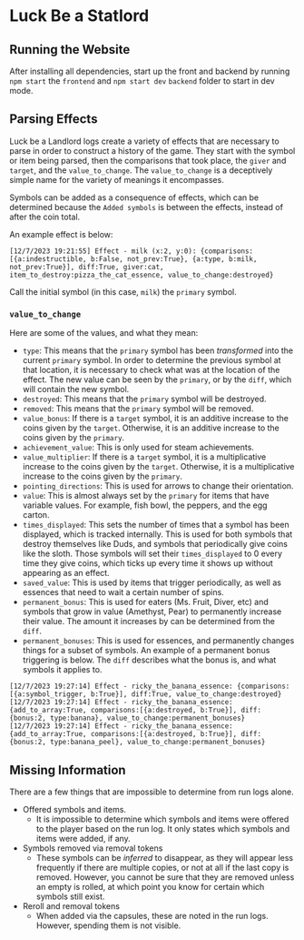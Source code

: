 # Luck Be a Statlord

## Running the Website

After installing all dependencies, start up the front and backend by running `npm start` the `frontend` and `npm start dev` `backend` folder to start in dev mode.

## Parsing Effects

Luck be a Landlord logs create a variety of effects that are necessary to parse in order to construct a history of the game. They start with the symbol or item being parsed, then the comparisons that took place, the `giver` and `target`, and the `value_to_change`. The `value_to_change` is a deceptively simple name for the variety of meanings it encompasses.

Symbols can be added as a consequence of effects, which can be determined because the `Added symbols` is between the effects, instead of after the coin total.

An example effect is below:

```
[12/7/2023 19:21:55] Effect - milk (x:2, y:0): {comparisons:[{a:indestructible, b:False, not_prev:True}, {a:type, b:milk, not_prev:True}], diff:True, giver:cat, item_to_destroy:pizza_the_cat_essence, value_to_change:destroyed}

```

Call the initial symbol (in this case, `milk`) the `primary` symbol.

### `value_to_change`

Here are some of the values, and what they mean:

- `type`: This means that the `primary` symbol has been _transformed_ into the current `primary` symbol. In order to determine the previous symbol at that location, it is necessary to check what was at the location of the effect. The new value can be seen by the `primary`, or by the `diff`, which will contain the new symbol.
- `destroyed`: This means that the `primary` symbol will be destroyed.
- `removed`: This means that the `primary` symbol will be removed.
- `value_bonus`: If there is a `target` symbol, it is an additive increase to the coins given by the `target`. Otherwise, it is an additive increase to the coins given by the `primary`.
- `achievement_value`: This is only used for steam achievements.
- `value_multiplier`: If there is a `target` symbol, it is a multiplicative increase to the coins given by the `target`. Otherwise, it is a multiplicative increase to the coins given by the `primary`.
- `pointing_directions`: This is used for arrows to change their orientation.
- `value`: This is almost always set by the `primary` for items that have variable values. For example, fish bowl, the peppers, and the egg carton.
- `times_displayed`: This sets the number of times that a symbol has been displayed, which is tracked internally. This is used for both symbols that destroy themselves like Duds, and symbols that periodically give coins like the sloth. Those symbols will set their `times_displayed` to 0 every time they give coins, which ticks up every time it shows up without appearing as an effect.
- `saved_value`: This is used by items that trigger periodically, as well as essences that need to wait a certain number of spins.
- `permanent_bonus`: This is used for eaters (Ms. Fruit, Diver, etc) and symbols that grow in value (Amethyst, Pear) to permanently increase their value. The amount it increases by can be determined from the `diff`.
- `permanent_bonuses`: This is used for essences, and permanently changes things for a subset of symbols. An example of a permanent bonus triggering is below. The `diff` describes what the bonus is, and what symbols it applies to.

```
[12/7/2023 19:27:14] Effect - ricky_the_banana_essence: {comparisons:[{a:symbol_trigger, b:True}], diff:True, value_to_change:destroyed}
[12/7/2023 19:27:14] Effect - ricky_the_banana_essence: {add_to_array:True, comparisons:[{a:destroyed, b:True}], diff:{bonus:2, type:banana}, value_to_change:permanent_bonuses}
[12/7/2023 19:27:14] Effect - ricky_the_banana_essence: {add_to_array:True, comparisons:[{a:destroyed, b:True}], diff:{bonus:2, type:banana_peel}, value_to_change:permanent_bonuses}
```

## Missing Information

There are a few things that are impossible to determine from run logs alone.

- Offered symbols and items.
  - It is impossible to determine which symbols and items were offered to the player based on the run log. It only states which symbols and items were added, if any.
- Symbols removed via removal tokens
  - These symbols can be _inferred_ to disappear, as they will appear less frequently if there are multiple copies, or not at all if the last copy is removed. However, you cannot be sure that they are removed unless an empty is rolled, at which point you know for certain which symbols still exist.
- Reroll and removal tokens
  - When added via the capsules, these are noted in the run logs. However, spending them is not visible.
